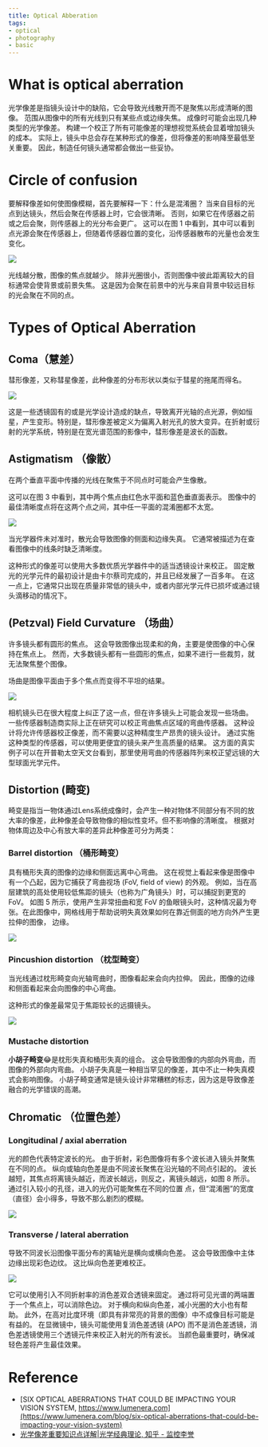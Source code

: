 ```yaml
---
title: Optical Abberation
tags:
- optical
- photography
- basic
---
```


# What is optical aberration

光学像差是指镜头设计中的缺陷，它会导致光线散开而不是聚焦以形成清晰的图像。 范围从图像中的所有光线到只有某些点或边缘失焦。 成像时可能会出现几种类型的光学像差。 构建一个校正了所有可能像差的理想视觉系统会显着增加镜头的成本。 实际上，镜头中总会存在某种形式的像差，但将像差的影响降至最低至关重要。 因此，制造任何镜头通常都会做出一些妥协。

# Circle of confusion

要解释像差如何使图像模糊，首先要解释一下：什么是混淆圈？ 当来自目标的光点到达镜头，然后会聚在传感器上时，它会很清晰。 否则，如果它在传感器之前或之后会聚，则传感器上的光分布会更广。 这可以在图 1 中看到，其中可以看到点光源会聚在传感器上，但随着传感器位置的变化，沿传感器散布的光量也会发生变化。

![](physics/Optical/attachments/Fig_1_Circles_of_confusion.gif)

光线越分散，图像的焦点就越少。 除非光圈很小，否则图像中彼此距离较大的目标通常会使背景或前景失焦。 这是因为会聚在前景中的光与来自背景中较远目标的光会聚在不同的点。

# Types of Optical Aberration

## Coma（慧差）


彗形像差，又称彗星像差，此种像差的分布形状以类似于彗星的拖尾而得名。

![](physics/Optical/attachments/Pasted%20image%2020230424110844.png)

这是一些透镜固有的或是光学设计造成的缺点，导致离开光轴的点光源，例如恒星，产生变形。特别是，彗形像差被定义为偏离入射光孔的放大变异。在折射或衍射的光学系统，特别是在宽光谱范围的影像中，彗形像差是波长的函数。

## Astigmatism （像散）

在两个垂直平面中传播的光线在聚焦于不同点时可能会产生像散。

这可以在图 3 中看到，其中两个焦点由红色水平面和蓝色垂直面表示。 图像中的最佳清晰度点将在这两个点之间，其中任一平面的混淆圈都不太宽。

![](physics/Optical/attachments/Pasted%20image%2020230424111226.png)

当光学器件未对准时，散光会导致图像的侧面和边缘失真。 它通常被描述为在查看图像中的线条时缺乏清晰度。

这种形式的像差可以使用大多数优质光学器件中的适当透镜设计来校正。 固定散光的光学元件的最初设计是由卡尔蔡司完成的，并且已经发展了一百多年。 在这一点上，它通常只出现在质量非常低的镜头中，或者内部光学元件已损坏或通过镜头滴移动的情况下。

## (Petzval) Field Curvature （场曲）

许多镜头都有圆形的焦点。 这会导致图像出现柔和的角，主要是使图像的中心保持在焦点上。 然而，大多数镜头都有一些圆形的焦点，如果不进行一些裁剪，就无法聚焦整个图像。

场曲是图像平面由于多个焦点而变得不平坦的结果。

![](physics/Optical/attachments/Pasted%20image%2020230424112159.png)

相机镜头已在很大程度上纠正了这一点，但在许多镜头上可能会发现一些场曲。 一些传感器制造商实际上正在研究可以校正弯曲焦点区域的弯曲传感器。 这种设计将允许传感器校正像差，而不需要以这种精度生产昂贵的镜头设计。 通过实施这种类型的传感器，可以使用更便宜的镜头来产生高质量的结果。 这方面的真实例子可以在开普勒太空天文台看到，那里使用弯曲的传感器阵列来校正望远镜的大型球面光学元件。

## Distortion (畸变)

畸变是指当一物体通过Lens系统成像时，会产生一种对物体不同部分有不同的放大率的像差，此种像差会导致物像的相似性变坏。但不影响像的清晰度。 根据对物体周边及中心有放大率的差异此种像差可分为两类： 

### Barrel distortion （桶形畸变）

具有桶形失真的图像的边缘和侧面远离中心弯曲。 这在视觉上看起来像是图像中有一个凸起，因为它捕获了弯曲视场 (FoV, field of view) 的外观。 例如，当在高层建筑的高处使用较低焦距的镜头（也称为广角镜头）时，可以捕捉到更宽的 FoV。 如图 5 所示，使用产生非常扭曲和宽 FoV 的鱼眼镜头时，这种情况最为夸张。在此图像中，网格线用于帮助说明失真效果如何在靠近侧面的地方向外产生更拉伸的图像， 边缘。

![](physics/Optical/attachments/Pasted%20image%2020230424113453.png)


### Pincushion distortion （枕型畸变）

当光线通过枕形畸变向光轴弯曲时，图像看起来会向内拉伸。 因此，图像的边缘和侧面看起来会向图像的中心弯曲。

这种形式的像差最常见于焦距较长的远摄镜头。

![](physics/Optical/attachments/Pasted%20image%2020230424113838.png)

### Mustache distortion

**小胡子畸变**😂是枕形失真和桶形失真的组合。 这会导致图像的内部向外弯曲，而图像的外部向内弯曲。 小胡子失真是一种相当罕见的像差，其中不止一种失真模式会影响图像。 小胡子畸变通常是镜头设计非常糟糕的标志，因为这是导致像差融合的光学错误的高潮。


## Chromatic （位置色差）

### Longitudinal / axial aberration

光的颜色代表特定波长的光。 由于折射，彩色图像将有多个波长进入镜头并聚焦在不同的点。 纵向或轴向色差是由不同波长聚焦在沿光轴的不同点引起的。 波长越短，其焦点将离镜头越近，而波长越远，则反之，离镜头越远，如图 8 所示。通过引入较小的孔径，进入的光仍可能聚焦在不同的位置 点，但“混淆圈”的宽度（直径）会小得多，导致不那么剧烈的模糊。

![](physics/Optical/attachments/Fig_8_Chromatic_abberation_animation.gif)

### Transverse / lateral aberration

导致不同波长沿图像平面分布的离轴光是横向或横向色差。 这会导致图像中主体边缘出现彩色边纹。 这比纵向色差更难校正。

![](physics/Optical/attachments/Fig_9_Chromatic_aberration_lateral.gif)

它可以使用引入不同折射率的消色差双合透镜来固定。 通过将可见光谱的两端置于一个焦点上，可以消除色边。 对于横向和纵向色差，减小光圈的大小也有帮助。 此外，在高对比度环境（即具有非常亮的背景的图像）中不成像目标可能是有益的。 在显微镜中，镜头可能使用复消色差透镜 (APO) 而不是消色差透镜，消色差透镜使用三个透镜元件来校正入射光的所有波长。 当颜色最重要时，确保减轻色差将产生最佳效果。

# Reference

* [SIX OPTICAL ABERRATIONS THAT COULD BE IMPACTING YOUR VISION SYSTEM, https://www.lumenera.com](https://www.lumenera.com/blog/six-optical-aberrations-that-could-be-impacting-your-vision-system)
* [光学像差重要知识点详解|光学经典理论, 知乎 - 监控李誉](https://zhuanlan.zhihu.com/p/40149006)